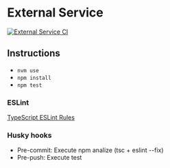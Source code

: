 # External Service

[![External Service CI](https://github.com/josegarrera/tdd-be2/actions/workflows/ci.yml/badge.svg)](https://github.com/josegarrera/tdd-be2/actions/workflows/ci.yml)

## Instructions
* `nvm use`
* `npm install`
* `npm test`

### ESLint
[TypeScript ESLint Rules](https://github.com/typescript-eslint/typescript-eslint/tree/master/packages/eslint-plugin)

### Husky hooks
* Pre-commit: Execute npm analize (tsc + eslint --fix)
* Pre-push: Execute test

